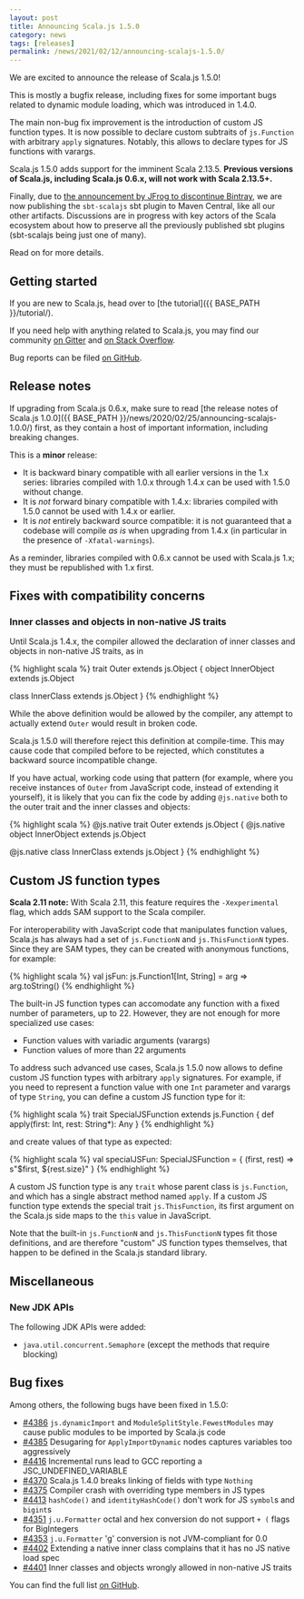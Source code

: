 ```yaml
---
layout: post
title: Announcing Scala.js 1.5.0
category: news
tags: [releases]
permalink: /news/2021/02/12/announcing-scalajs-1.5.0/
---
```



We are excited to announce the release of Scala.js 1.5.0!

This is mostly a bugfix release, including fixes for some important bugs related to dynamic module loading, which was introduced in 1.4.0.

The main non-bug fix improvement is the introduction of custom JS function types.
It is now possible to declare custom subtraits of `js.Function` with arbitrary `apply` signatures.
Notably, this allows to declare types for JS functions with varargs.

Scala.js 1.5.0 adds support for the imminent Scala 2.13.5.
**Previous versions of Scala.js, including Scala.js 0.6.x, will not work with Scala 2.13.5+.**

Finally, due to [the announcement by JFrog to discontinue Bintray](https://jfrog.com/blog/into-the-sunset-bintray-jcenter-gocenter-and-chartcenter/), we are now publishing the `sbt-scalajs` sbt plugin to Maven Central, like all our other artifacts.
Discussions are in progress with key actors of the Scala ecosystem about how to preserve all the previously published sbt plugins (sbt-scalajs being just one of many).

Read on for more details.

<!--more-->

## Getting started

If you are new to Scala.js, head over to [the tutorial]({{ BASE_PATH }}/tutorial/).

If you need help with anything related to Scala.js, you may find our community [on Gitter](https://gitter.im/scala-js/scala-js) and [on Stack Overflow](https://stackoverflow.com/questions/tagged/scala.js).

Bug reports can be filed [on GitHub](https://github.com/scala-js/scala-js/issues).

## Release notes

If upgrading from Scala.js 0.6.x, make sure to read [the release notes of Scala.js 1.0.0]({{ BASE_PATH }}/news/2020/02/25/announcing-scalajs-1.0.0/) first, as they contain a host of important information, including breaking changes.

This is a **minor** release:

* It is backward binary compatible with all earlier versions in the 1.x series: libraries compiled with 1.0.x through 1.4.x can be used with 1.5.0 without change.
* It is *not* forward binary compatible with 1.4.x: libraries compiled with 1.5.0 cannot be used with 1.4.x or earlier.
* It is *not* entirely backward source compatible: it is not guaranteed that a codebase will compile *as is* when upgrading from 1.4.x (in particular in the presence of `-Xfatal-warnings`).

As a reminder, libraries compiled with 0.6.x cannot be used with Scala.js 1.x; they must be republished with 1.x first.

## Fixes with compatibility concerns

### Inner classes and objects in non-native JS traits

Until Scala.js 1.4.x, the compiler allowed the declaration of inner classes and objects in non-native JS traits, as in

{% highlight scala %}
trait Outer extends js.Object {
  object InnerObject extends js.Object

  class InnerClass extends js.Object
}
{% endhighlight %}

While the above definition would be allowed by the compiler, any attempt to actually extend `Outer` would result in broken code.

Scala.js 1.5.0 will therefore reject this definition at compile-time.
This may cause code that compiled before to be rejected, which constitutes a backward source incompatible change.

If you have actual, working code using that pattern (for example, where you receive instances of `Outer` from JavaScript code, instead of extending it yourself), it is likely that you can fix the code by adding `@js.native` both to the outer trait and the inner classes and objects:

{% highlight scala %}
@js.native
trait Outer extends js.Object {
  @js.native
  object InnerObject extends js.Object

  @js.native
  class InnerClass extends js.Object
}
{% endhighlight %}

## Custom JS function types

**Scala 2.11 note:** With Scala 2.11, this feature requires the `-Xexperimental` flag, which adds SAM support to the Scala compiler.

For interoperability with JavaScript code that manipulates function values, Scala.js has always had a set of `js.FunctionN` and `js.ThisFunctionN` types.
Since they are SAM types, they can be created with anonymous functions, for example:

{% highlight scala %}
val jsFun: js.Function1[Int, String] = arg => arg.toString()
{% endhighlight %}

The built-in JS function types can accomodate any function with a fixed number of parameters, up to 22.
However, they are not enough for more specialized use cases:

* Function values with variadic arguments (varargs)
* Function values of more than 22 arguments

To address such advanced use cases, Scala.js 1.5.0 now allows to define custom JS function types with arbitrary `apply` signatures.
For example, if you need to represent a function value with one `Int` parameter and varargs of type `String`, you can define a custom JS function type for it:

{% highlight scala %}
trait SpecialJSFunction extends js.Function {
  def apply(first: Int, rest: String*): Any
}
{% endhighlight %}

and create values of that type as expected:

{% highlight scala %}
val specialJSFun: SpecialJSFunction = { (first, rest) =>
  s"$first, ${rest.size}"
}
{% endhighlight %}

A custom JS function type is any `trait` whose parent class is `js.Function`, and which has a single abstract method named `apply`.
If a custom JS function type extends the special trait `js.ThisFunction`, its first argument on the Scala.js side maps to the `this` value in JavaScript.

Note that the built-in `js.FunctionN` and `js.ThisFunctionN` types fit those definitions, and are therefore "custom" JS function types themselves, that happen to be defined in the Scala.js standard library.

## Miscellaneous

### New JDK APIs

The following JDK APIs were added:

* `java.util.concurrent.Semaphore` (except the methods that require blocking)

## Bug fixes

Among others, the following bugs have been fixed in 1.5.0:

* [#4386](https://github.com/scala-js/scala-js/issues/4386) `js.dynamicImport` and `ModuleSplitStyle.FewestModules` may cause public modules to be imported by Scala.js code
* [#4385](https://github.com/scala-js/scala-js/issues/4385) Desugaring for `ApplyImportDynamic` nodes captures variables too aggressively
* [#4416](https://github.com/scala-js/scala-js/issues/4416) Incremental runs lead to GCC reporting a JSC_UNDEFINED_VARIABLE
* [#4370](https://github.com/scala-js/scala-js/issues/4370) Scala.js 1.4.0 breaks linking of fields with type `Nothing`
* [#4375](https://github.com/scala-js/scala-js/issues/4375) Compiler crash with overriding type members in JS types
* [#4413](https://github.com/scala-js/scala-js/issues/4413) `hashCode()` and `identityHashCode()` don't work for JS `symbol`s and `bigint`s 
* [#4351](https://github.com/scala-js/scala-js/issues/4351) `j.u.Formatter` octal and hex conversion do not support `+ (` flags for BigIntegers
* [#4353](https://github.com/scala-js/scala-js/issues/4353) `j.u.Formatter` 'g' conversion is not JVM-compliant for 0.0
* [#4402](https://github.com/scala-js/scala-js/issues/4402) Extending a native inner class complains that it has no JS native load spec
* [#4401](https://github.com/scala-js/scala-js/issues/4401) Inner classes and objects wrongly allowed in non-native JS traits

You can find the full list [on GitHub](https://github.com/scala-js/scala-js/issues?q=is%3Aissue+milestone%3Av1.5.0+is%3Aclosed).
